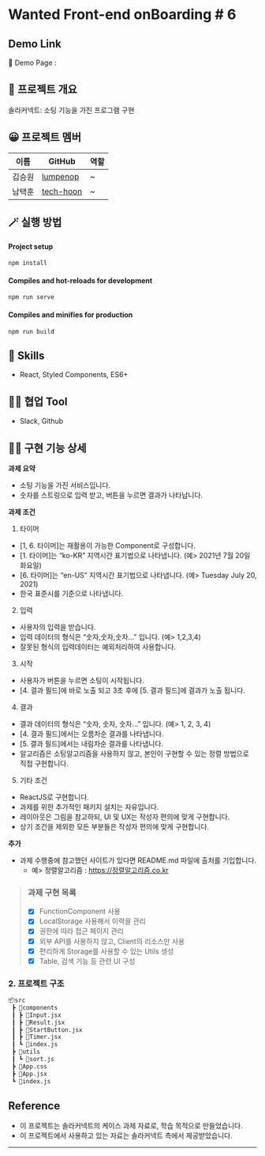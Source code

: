 # Wanted Front-end onBoarding # 6

## Demo Link

🔗 Demo Page :

## 💬 프로젝트 개요

솔라커넥트: 소팅 기능을 가진 프로그램 구현

## 😀 프로젝트 멤버

| 이름   | GitHub                                    | 역할 |
| ------ | ----------------------------------------- | ---- |
| 김승원 | [lumpenop](https://github.com/lumpenop)   | ~    |
| 남택훈 | [tech-hoon](https://github.com/tech-hoon) | ~    |

## 🪄 실행 방법

#### Project setup

`npm install`

#### Compiles and hot-reloads for development

`npm run serve`

#### Compiles and minifies for production

`npm run build`

## 🔧 Skills

- React, Styled Components, ES6+

## 🐱‍👤 협업 Tool

- Slack, Github

## 👍🏻 구현 기능 상세

**과제 요약**

- 소팅 기능을 가진 서비스입니다.
- 숫자를 스트링으로 입력 받고, 버튼을 누르면 결과가 나타납니다.

**과제 조건**

1. 타이머

- [1, 6. 타이머]는 재활용이 가능한 Component로 구성합니다.
- [1. 타이머]는 “ko-KR” 지역시간 표기법으로 나타냅니다. (예> 2021년 7월 20일 화요일)
- [6. 타이머]는 “en-US” 지역시간 표기법으로 나타냅니다. (예> Tuesday July 20, 2021)
- 한국 표준시를 기준으로 나타냅니다.

2. 입력

- 사용자의 입력을 받습니다.
- 입력 데이터의 형식은 “숫자,숫자,숫자…” 입니다. (예> 1,2,3,4)
- 잘못된 형식의 입력데이터는 예외처리하여 사용합니다.

3. 시작

- 사용자가 버튼을 누르면 소팅이 시작됩니다.
- [4. 결과 필드]에 바로 노출 되고 3초 후에 [5. 결과 필드]에 결과가 노출 됩니다.

4. 결과

- 결과 데이터의 형식은 “숫자, 숫자, 숫자…” 입니다. (예> 1, 2, 3, 4)
- [4. 결과 필드]에서는 오름차순 결과를 나타냅니다.
- [5. 결과 필드]에서는 내림차순 결과를 나타냅니다.
- 알고리즘은 소팅알고리즘을 사용하지 않고, 본인이 구현할 수 있는 정렬 방법으로 직접 구현합니다.

5. 기타 조건

- ReactJS로 구현합니다.
- 과제를 위한 추가적인 패키지 설치는 자유입니다.
- 레이아웃은 그림을 참고하되, UI 및 UX는 작성자 편의에 맞게 구현합니다.
- 상기 조건을 제외한 모든 부분들은 작성자 편의에 맞게 구현합니다.

**추가**

- 과제 수행중에 참고했던 사이트가 있다면 README.md 파일에 출처를 기입합니다.
  - 예> 정렬알고리즘 : https://정렬알고리즘.co.kr

> ### 과제 구현 목록
>
> - [x] FunctionComponent 사용
> - [x] LocalStorage 사용해서 이력을 관리
> - [x] 권한에 따라 접근 페이지 관리
> - [x] 외부 API를 사용하지 않고, Client의 리소스만 사용
> - [x] 편리하게 Storage를 사용할 수 있는 Utils 생성
> - [x] Table, 검색 기능 등 관련 UI 구성

### 2. 프로젝트 구조

```bash
📦src
 ┣ 📂components
 ┃ ┣ 📜Input.jsx
 ┃ ┣ 📜Result.jsx
 ┃ ┣ 📜StartButton.jsx
 ┃ ┣ 📜Timer.jsx
 ┃ ┗ 📜index.js
 ┣ 📂utils
 ┃ ┗ 📜sort.js
 ┣ 📜App.css
 ┣ 📜App.jsx
 ┗ 📜index.js
```

## Reference

- 이 프로젝트는 솔라커넥트의 케이스 과제 자료로, 학습 목적으로 만들었습니다.
- 이 프로젝트에서 사용하고 있는 자료는 솔라커넥트 측에서 제공받았습니다.

---
